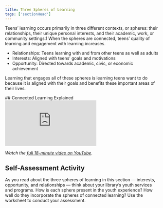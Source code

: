 ```yaml
---
title: Three Spheres of Learning
tags: ['sectionHead']
---
```


Teens’ learning occurs primarily in three different contexts, or spheres: their relationships, their unique personal interests, and their academic, work, or community settings.1 When the spheres are connected, teens’ quality of learning and engagement with learning increases.

* Relationships: Teens learning with and from other teens as well as adults
* Interests: Aligned with teens’ goals and motivations
* Opportunity: Directed towards academic, civic, or economic achievement

Learning that engages all of these spheres is learning teens want to do because it is aligned with their goals and benefits these important areas of their lives.


<div class="videos callout" markdown="1">
## Connected Learning Explained
<iframe src="https://www.youtube.com/embed/HacgaDN971Y?start=432&end=612" frameborder="0" allow="autoplay; encrypted-media" allowfullscreen></iframe>

_Watch the [full 18-minute video on YouTube](https://www.youtube.com/watch?v=HacgaDN971Y)._

</div>

<div class="activity callout" markdown="1">

## Self-Assessment Activity

As you read about the three spheres of learning in this section — interests, opportunity, and relationships — think about your library’s youth services and programs. How is each sphere present in the youth experience? How well do they incorporate the spheres of connected learning? Use the worksheet to conduct your assessment.

</div>